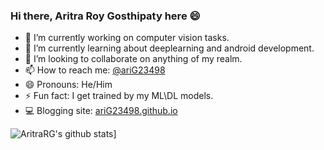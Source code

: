 ### Hi there, Aritra Roy Gosthipaty here :smile:

<!--
**ariG23498/ariG23498** is a ✨ _special_ ✨ repository because its `README.md` (this file) appears on your GitHub profile.

Here are some ideas to get you started:
-->
- 🔭 I’m currently working on computer vision tasks.
- 🌱 I’m currently learning about deeplearning and android development.
- 👯 I’m looking to collaborate on anything of my realm.
- 📫 How to reach me: [@ariG23498](https://twitter.com/ariG23498)
- 😄 Pronouns: He/Him
- ⚡ Fun fact: I get trained by my ML\DL models.
- :computer: Blogging site: [ariG23498.github.io](https://ariG23498.github.io)


![AritraRG's github stats](https://github-readme-stats.vercel.app/api?username=ariG23498)]
